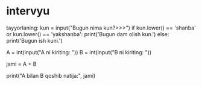 # intervyu
tayyorlaning:
kun = input("Bugun nima kun?>>>")
if kun.lower() == 'shanba' or kun.lower() == 'yakshanba':
    print('Bugun dam olish kun.')
else:
    print('Bugun ish kuni.')



    
A = int(input("A ni kiriting: "))
B = int(input("B ni kiriting: "))

jami = A + B

print("A bilan B qoshib natija:", jami)   
